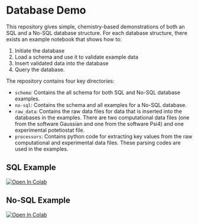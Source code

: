 # Database Demo

This repository gives simple, chemistry-based demonstrations of both an SQL
and a No-SQL database structure. For each database structure, there exists 
an example notebook that shows how to: 
1. Initiate the database 
2. Load a schema and use it to validate example data
3. Insert validated data into the database
4. Query the database.

The repository contains four key directories: 

* `schema`: Contains the all schema for both SQL and No-SQL database examples. 
* `no-sql`: Contains the schema and all examples for a No-SQL database. 
* `raw_data`: Contains the raw data files for data that is inserted into the databases 
in the examples. There are two computational data files (one from the software 
Gaussian and one from the software Psi4) and one experimental potetiostat file. 
* `processors`:  Contains python code for extracting key values from the raw
computational and experimental data files. These parsing codes are used in the 
examples. 

## SQL Example
[![Open In Colab](https://colab.research.google.com/assets/colab-badge.svg)](https://colab.research.google.com/drive/1gQV3LxoQ65NyTFQulHzLTp8IRV3lCICT?usp=sharing)

## No-SQL Example
[![Open In Colab](https://colab.research.google.com/assets/colab-badge.svg)](https://colab.research.google.com/drive/1LFJUazlB9JYoeqk6U9OVJ3l_m6tu_knD?usp=sharing)

